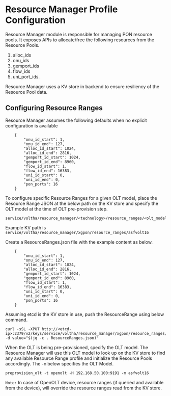 # Resource Manager Profile Configuration

Resource Manager module is responsible for managing PON resource pools.
It exposes APIs to allocate/free the following resources from the Resource Pools.
1) alloc_ids
2) onu_ids
3) gemport_ids
4) flow_ids
5) uni_port_ids.

Resource Manager uses a KV store in backend to ensure resiliency of the Resource Pool data.
## Configuring Resource Ranges
Resource Manager assumes the following defaults when no explicit configuration is available
```
    {
        "onu_id_start": 1,
        "onu_id_end": 127,
        "alloc_id_start": 1024,
        "alloc_id_end": 2816,
        "gemport_id_start": 1024,
        "gemport_id_end": 8960,
        "flow_id_start": 1,
        "flow_id_end": 16383,
        "uni_id_start": 0,
        "uni_id_end": 0,
        "pon_ports": 16
    }
```
To configure specific Resource Ranges for a given OLT model, place the Resource Range JSON at the below path on the KV store and specify the OLT model at the time of OLT pre-provision step.

```
service/voltha/resource_manager/<technology>/resource_ranges/<olt_model>
```

Example KV path is `service/voltha/resource_manager/xgpon/resource_ranges/asfvolt16`

Create a ResourceRanges.json file with the example content as below.

```
    {
        "onu_id_start": 1,
        "onu_id_end": 127,
        "alloc_id_start": 1024,
        "alloc_id_end": 2816,
        "gemport_id_start": 1024,
        "gemport_id_end": 8960,
        "flow_id_start": 1,
        "flow_id_end": 16383,
        "uni_id_start": 0,
        "uni_id_end": 0,
        "pon_ports": 16
    }
```

Assuming etcd is the KV store in use, push the ResourceRange using below command.
```
curl -sSL -XPUT http://<etcd-ip>:2379/v2/keys/service/voltha/resource_manager/xgpon/resource_ranges/asfvolt16 -d value="$(jq -c . ResourceRanges.json)"
```

When the OLT is being pre-provisioned, specify the OLT model. The Resource Manager will use this OLT model  to look up on the KV store to find any available Resource Range profile and initialize the Resource Pools accordingly. The `-m` below specifies the OLT Model.

```
preprovision_olt -t openolt -H 192.168.50.100:9191 -m asfvolt16
```

`Note:` In case of OpenOLT device, resource ranges (if queried and available from the device), will override the resource ranges read from the KV store.
